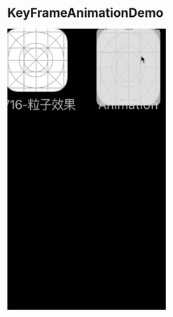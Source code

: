 # KeyFrameAnimationDemo
![alt tag](https://github.com/KK233/KeyFrameAnimationDemo/blob/master/completed.gif)
